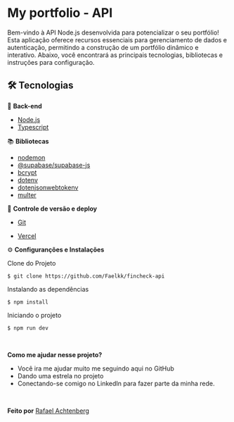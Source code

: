 # My portfolio - API

Bem-vindo à API Node.js desenvolvida para potencializar o seu portfólio! Esta aplicação oferece recursos essenciais para gerenciamento de dados e autenticação, permitindo a construção de um portfólio dinâmico e interativo. Abaixo, você encontrará as principais tecnologias, bibliotecas e instruções para configuração.

## 🛠️ Tecnologias

📁 **Back-end**

-   [Node.js](https://nodejs.org/en)
-   [Typescript](https://www.typescriptlang.org/)

📚 **Bibliotecas**

-   [nodemon](https://www.npmjs.com/package/nodemon)
-   [@supabase/supabase-js](https://www.npmjs.com/package/@supabase/supabase-js)
-   [bcrypt](https://www.npmjs.com/package/bcrypt)
-   [dotenv](https://www.npmjs.com/package/dotenv)
-   [dotenjsonwebtokenv](https://www.npmjs.com/package/jsonwebtoken)
-   [multer](https://www.npmjs.com/package/multer)

🔋 **Controle de versão e deploy**

-   [Git](https://git-scm.com)

-   [Vercel](https://vercel.com/)

⚙️ **Configuranções e Instalações**

Clone do Projeto

    $ git clone https://github.com/Faelkk/fincheck-api

Instalando as dependências

    $ npm install

Iniciando o projeto

    $ npm run dev

<br>

**Como me ajudar nesse projeto?**

-   Você ira me ajudar muito me seguindo aqui no GitHub
-   Dando uma estrela no projeto
-   Conectando-se comigo no LinkedIn para fazer parte da minha rede.

<br>

**Feito por**
[Rafael Achtenberg](linkedin.com/in/rafael-achtenberg-7a4b12284/)
